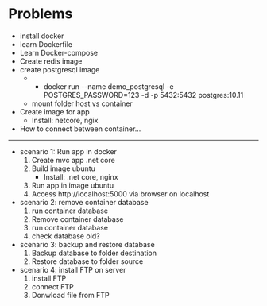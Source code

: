 # Problems
- install docker
- learn Dockerfile
- Learn Docker-compose
- Create redis image
- create postgresql image
    + + docker run --name demo_postgresql -e POSTGRES_PASSWORD=123 -d -p 5432:5432 postgres:10.11
    + mount folder host vs container
- Create image for app
    + Install: netcore, ngix
- How to connect between container...

------------------------------------------------------------------------------------------------
- scenario 1: Run app in docker
    1. Create mvc app .net core
    2. Build image ubuntu
        + Install: .net core, nginx
    3. Run app in image ubuntu
    4. Access http://localhost:5000 via browser on localhost
- scenario 2: remove container database
    1. run container database
    2. Remove container database
    3. run container database
    4. check database old?
- scenario 3: backup and restore database
    1. Backup database to folder destination
    2. Restore database to folder source
- scenario 4: install FTP on server
    1. install FTP
    2. connect FTP
    3. Donwload file from FTP




